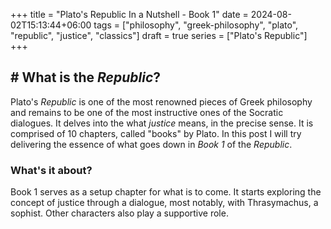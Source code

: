 +++
title = "Plato's Republic In a Nutshell - Book 1"
date = 2024-08-02T15:13:44+06:00
tags = ["philosophy", "greek-philosophy", "plato", "republic", "justice", "classics"]
draft = true
series = ["Plato's Republic"]
+++
##  # What is the _Republic_?
Plato's _Republic_ is one of the most renowned pieces of Greek philosophy and remains to be one of the most instructive ones of the Socratic dialogues. It delves into the what _justice_ means, in the precise sense. It is comprised of 10 chapters, called "books" by Plato. In this post I will try delivering the essence of what goes down in _Book 1_ of the _Republic_.

### What's it about?
Book 1 serves as a setup chapter for what is to come. It starts exploring the concept of justice through a dialogue, most notably, with Thrasymachus, a sophist. Other characters also play a supportive role.




